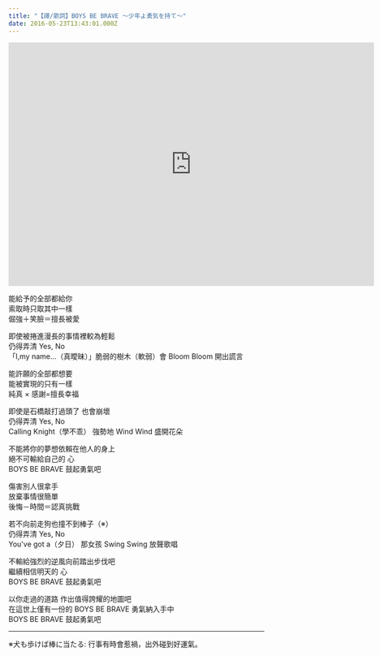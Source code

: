 ```yaml
---
title: "【譯/歌詞】BOYS BE BRAVE ～少年よ勇気を持て～"
date: 2016-05-23T13:43:01.000Z
---
```


<iframe width="720" height="480" src="https://www.youtube.com/embed/kNi9SbzjZYQ" frameborder="0" allow="accelerometer; autoplay; clipboard-write; encrypted-media; gyroscope; picture-in-picture" allowfullscreen></iframe>

能給予的全部都給你
<br>索取時只取其中一樣
<br>倔強＋笑臉＝擅長被愛

即使被捲進漫長的事情裡較為輕鬆
<br>仍得弄清 Yes, No
<br>「I,my name…（真曖昧）」脆弱的樹木（軟弱）會 Bloom Bloom 開出謊言

能許願的全部都想要
<br>能被實現的只有一樣
<br>純真 × 感謝=擅長幸福

即使是石橋敲打過頭了 也會崩壞
<br>仍得弄清 Yes, No
<br>Calling Knight（學不乖） 強勢地 Wind Wind 盛開花朵

不能將你的夢想依賴在他人的身上
<br>絕不可輸給自己的 心
<br>BOYS BE BRAVE 鼓起勇氣吧

傷害別人很拿手
<br>放棄事情很簡單
<br>後悔－時間＝認真挑戰

若不向前走狗也撞不到棒子（※）
<br>仍得弄清 Yes, No
<br>You've got a（夕日） 那女孩 Swing Swing 放聲歌唱

不輸給強烈的逆風向前踏出步伐吧
<br>繼續相信明天的 心
<br>BOYS BE BRAVE 鼓起勇氣吧

以你走過的道路 作出值得誇耀的地圖吧
<br>在這世上僅有一份的 BOYS BE BRAVE 勇氣納入手中
<br>BOYS BE BRAVE 鼓起勇氣吧

---

※犬も歩けば棒に当たる: 行事有時會惹禍，出外碰到好運氣。
